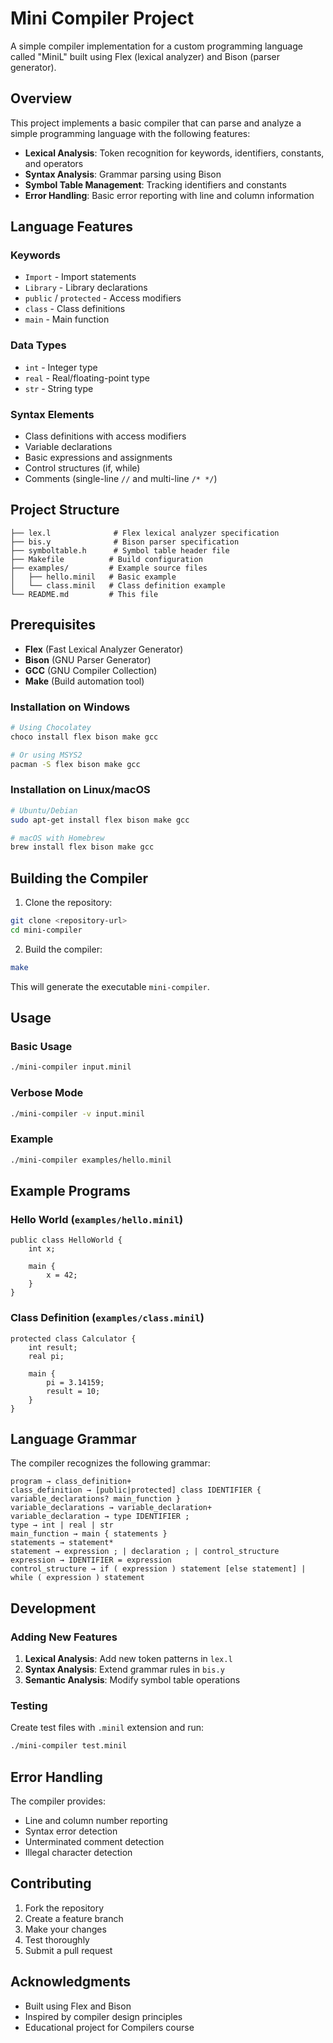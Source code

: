 # Mini Compiler Project

A simple compiler implementation for a custom programming language called "MiniL" built using Flex (lexical analyzer) and Bison (parser generator).

## Overview

This project implements a basic compiler that can parse and analyze a simple programming language with the following features:

- **Lexical Analysis**: Token recognition for keywords, identifiers, constants, and operators
- **Syntax Analysis**: Grammar parsing using Bison
- **Symbol Table Management**: Tracking identifiers and constants
- **Error Handling**: Basic error reporting with line and column information

## Language Features

### Keywords
- `Import` - Import statements
- `Library` - Library declarations
- `public` / `protected` - Access modifiers
- `class` - Class definitions
- `main` - Main function

### Data Types
- `int` - Integer type
- `real` - Real/floating-point type
- `str` - String type

### Syntax Elements
- Class definitions with access modifiers
- Variable declarations
- Basic expressions and assignments
- Control structures (if, while)
- Comments (single-line `//` and multi-line `/* */`)

## Project Structure

```
├── lex.l              # Flex lexical analyzer specification
├── bis.y              # Bison parser specification
├── symboltable.h      # Symbol table header file
├── Makefile          # Build configuration
├── examples/         # Example source files
│   ├── hello.minil   # Basic example
│   └── class.minil   # Class definition example
└── README.md         # This file
```

## Prerequisites

- **Flex** (Fast Lexical Analyzer Generator)
- **Bison** (GNU Parser Generator)
- **GCC** (GNU Compiler Collection)
- **Make** (Build automation tool)

### Installation on Windows
```bash
# Using Chocolatey
choco install flex bison make gcc

# Or using MSYS2
pacman -S flex bison make gcc
```

### Installation on Linux/macOS
```bash
# Ubuntu/Debian
sudo apt-get install flex bison make gcc

# macOS with Homebrew
brew install flex bison make gcc
```

## Building the Compiler

1. Clone the repository:
```bash
git clone <repository-url>
cd mini-compiler
```

2. Build the compiler:
```bash
make
```

This will generate the executable `mini-compiler`.

## Usage

### Basic Usage
```bash
./mini-compiler input.minil
```

### Verbose Mode
```bash
./mini-compiler -v input.minil
```

### Example
```bash
./mini-compiler examples/hello.minil
```

## Example Programs

### Hello World (`examples/hello.minil`)
```minil
public class HelloWorld {
    int x;
    
    main {
        x = 42;
    }
}
```

### Class Definition (`examples/class.minil`)
```minil
protected class Calculator {
    int result;
    real pi;
    
    main {
        pi = 3.14159;
        result = 10;
    }
}
```

## Language Grammar

The compiler recognizes the following grammar:

```
program → class_definition+
class_definition → [public|protected] class IDENTIFIER { variable_declarations? main_function }
variable_declarations → variable_declaration+
variable_declaration → type IDENTIFIER ;
type → int | real | str
main_function → main { statements }
statements → statement*
statement → expression ; | declaration ; | control_structure
expression → IDENTIFIER = expression
control_structure → if ( expression ) statement [else statement] | while ( expression ) statement
```

## Development

### Adding New Features

1. **Lexical Analysis**: Add new token patterns in `lex.l`
2. **Syntax Analysis**: Extend grammar rules in `bis.y`
3. **Semantic Analysis**: Modify symbol table operations

### Testing

Create test files with `.minil` extension and run:
```bash
./mini-compiler test.minil
```

## Error Handling

The compiler provides:
- Line and column number reporting
- Syntax error detection
- Unterminated comment detection
- Illegal character detection

## Contributing

1. Fork the repository
2. Create a feature branch
3. Make your changes
4. Test thoroughly
5. Submit a pull request

## Acknowledgments

- Built using Flex and Bison
- Inspired by compiler design principles
- Educational project for Compilers course
